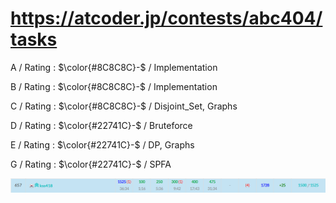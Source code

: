 # https://atcoder.jp/contests/abc404/tasks

A / Rating : $\color{#8C8C8C}-$ / Implementation

B / Rating : $\color{#8C8C8C}-$ / Implementation

C / Rating : $\color{#8C8C8C}-$ / Disjoint_Set, Graphs

D / Rating : $\color{#22741C}-$ / Bruteforce

E / Rating : $\color{#22741C}-$ / DP, Graphs

G / Rating : $\color{#22741C}-$ / SPFA

![My Image](https://github.com/kss418/Atcoder/blob/main/ABC/Images/Standings/404.png)
